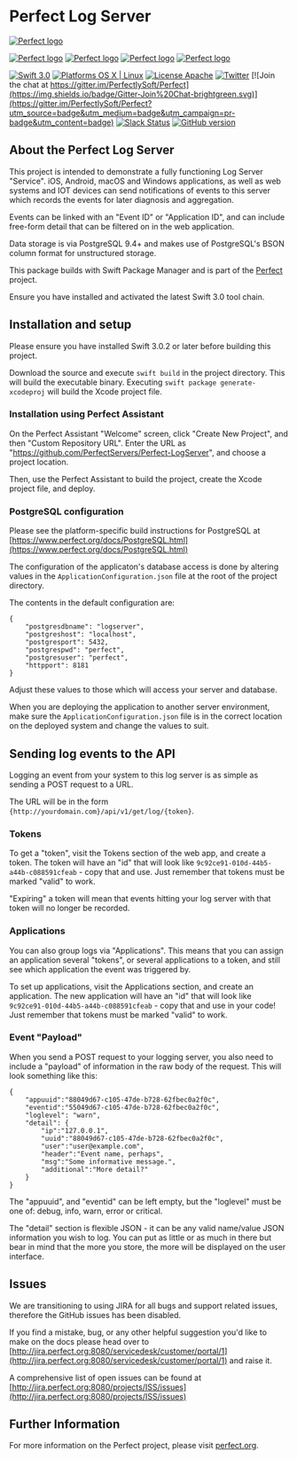 # Perfect Log Server

[![Perfect logo](http://www.perfect.org/github/Perfect_GH_header_854.jpg)](http://perfect.org/get-involved.html)

[![Perfect logo](http://www.perfect.org/github/Perfect_GH_button_1_Star.jpg)](https://github.com/PerfectlySoft/Perfect)
[![Perfect logo](http://www.perfect.org/github/Perfect_GH_button_2_Git.jpg)](https://gitter.im/PerfectlySoft/Perfect)
[![Perfect logo](http://www.perfect.org/github/Perfect_GH_button_3_twit.jpg)](https://twitter.com/perfectlysoft)
[![Perfect logo](http://www.perfect.org/github/Perfect_GH_button_4_slack.jpg)](http://perfect.ly)


[![Swift 3.0](https://img.shields.io/badge/Swift-3.0-orange.svg?style=flat)](https://developer.apple.com/swift/)
[![Platforms OS X | Linux](https://img.shields.io/badge/Platforms-OS%20X%20%7C%20Linux%20-lightgray.svg?style=flat)](https://developer.apple.com/swift/)
[![License Apache](https://img.shields.io/badge/License-Apache-lightgrey.svg?style=flat)](http://perfect.org/licensing.html)
[![Twitter](https://img.shields.io/badge/Twitter-@PerfectlySoft-blue.svg?style=flat)](http://twitter.com/PerfectlySoft)
[![Join the chat at https://gitter.im/PerfectlySoft/Perfect](https://img.shields.io/badge/Gitter-Join%20Chat-brightgreen.svg)](https://gitter.im/PerfectlySoft/Perfect?utm_source=badge&utm_medium=badge&utm_campaign=pr-badge&utm_content=badge)
[![Slack Status](http://perfect.ly/badge.svg)](http://perfect.ly) [![GitHub version](https://badge.fury.io/gh/PerfectlySoft%2FPerfect-CURL.svg)](https://badge.fury.io/gh/PerfectlySoft%2FPerfect-CURL)

## About the Perfect Log Server

This project is intended to demonstrate a fully functioning Log Server "Service". iOS, Android, macOS and Windows applications, as well as web systems and IOT devices can send notifications of events to this server which records the events for later diagnosis and aggregation.

Events can be linked with an "Event ID" or "Application ID", and can include free-form detail that can be filtered on in the web application.

Data storage is via PostgreSQL 9.4+ and makes use of PostgreSQL's BSON column format for unstructured storage.

This package builds with Swift Package Manager and is part of the [Perfect](https://github.com/PerfectlySoft/Perfect) project.

Ensure you have installed and activated the latest Swift 3.0 tool chain.

## Installation and setup

Please ensure you have installed Swift 3.0.2 or later before building this project.

Download the source and execute `swift build` in the project directory. This will build the executable binary. Executing `swift package generate-xcodeproj` will build the Xcode project file.

### Installation using Perfect Assistant

On the Perfect Assistant "Welcome" screen, click "Create New Project", and then "Custom Repository URL". Enter the URL as "https://github.com/PerfectServers/Perfect-LogServer", and choose a project location. 

Then, use the Perfect Assistant to build the project, create the Xcode project file, and deploy.

### PostgreSQL configuration

Please see the platform-specific build instructions for PostgreSQL at [https://www.perfect.org/docs/PostgreSQL.html](https://www.perfect.org/docs/PostgreSQL.html)

The configuration of the applicaton's database access is done by altering values in the `ApplicationConfiguration.json` file at the root of the project directory.

The contents in the default configuration are:

```
{
	"postgresdbname": "logserver",
	"postgreshost": "localhost",
	"postgresport": 5432,
	"postgrespwd": "perfect",
	"postgresuser": "perfect",
	"httpport": 8181
}
```

Adjust these values to those which will access your server and database.

When you are deploying the application to another server environment, make sure the `ApplicationConfiguration.json` file is in the correct location on the deployed system and change the values to suit.

## Sending log events to the API

Logging an event from your system to this log server is as simple as sending a POST request to a URL.

The URL will be in the form `{http://yourdomain.com}/api/v1/get/log/{token}`.

### Tokens 

To get a "token", visit the Tokens section of the web app, and create a token. The token will have an "id" that will look like `9c92ce91-010d-44b5-a44b-c088591cfeab` - copy that and use. Just remember that tokens must be marked "valid" to work.

"Expiring" a token will mean that events hitting your log server with that token will no longer be recorded.

### Applications

You can also group logs via "Applications". This means that you can assign an application several "tokens", or several applications to a token, and still see which application the event was triggered by.

To set up applications, visit the Applications section, and create an application. The new application will have an "id" that will look like `9c92ce91-010d-44b5-a44b-c088591cfeab` - copy that and use in your code! Just remember that tokens must be marked "valid" to work.

### Event "Payload"

When you send a POST request to your logging server, you also need to include a "payload" of information in the raw body of the request. This will look something like this:

```
{
	"appuuid":"88049d67-c105-47de-b728-62fbec0a2f0c",
	"eventid":"55049d67-c105-47de-b728-62fbec0a2f0c",
	"loglevel": "warn",
	"detail": {
		"ip":"127.0.0.1",
		"uuid":"88049d67-c105-47de-b728-62fbec0a2f0c",
		"user":"user@example.com",
		"header":"Event name, perhaps",
		"msg":"Some informative message.",
		"additional":"More detail?"
	}
}
```

The "appuuid", and "eventid" can be left empty, but the "loglevel" must be one of: debug, info, warn, error or critical.

The "detail" section is flexible JSON - it can be any valid name/value JSON information you wish to log. You can put as little or as much in there but bear in mind that the more you store, the more will be displayed on the user interface.



## Issues

We are transitioning to using JIRA for all bugs and support related issues, therefore the GitHub issues has been disabled.

If you find a mistake, bug, or any other helpful suggestion you'd like to make on the docs please head over to [http://jira.perfect.org:8080/servicedesk/customer/portal/1](http://jira.perfect.org:8080/servicedesk/customer/portal/1) and raise it.

A comprehensive list of open issues can be found at [http://jira.perfect.org:8080/projects/ISS/issues](http://jira.perfect.org:8080/projects/ISS/issues)


## Further Information
For more information on the Perfect project, please visit [perfect.org](http://perfect.org).
